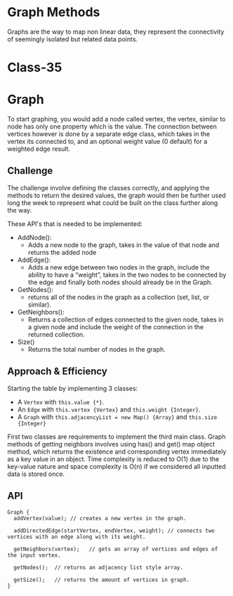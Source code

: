 # Graph Methods
Graphs are the way to map non linear data, they represent the connectivity of seemingly isolated but related data points.

# Class-35
# Graph
To start graphing, you would add a node called vertex, the vertex, similar to node has only one property which is the value. The connection between vertices however is done by a separate edge class, which takes in the vertex its connected to, and an optional weight value (0 default) for a weighted edge result.


## Challenge
The challenge involve defining the classes correctly, and applying the methods to return the desired values, the graph would then be further used long the week to represent what could be built on the class further along the way.

These API's that is needed to be implemented:
- AddNode():
  - Adds a new node to the graph, takes in the value of that node and returns the added node
- AddEdge():
  - Adds a new edge between two nodes in the graph, include the ability to have a “weight”, takes in the two nodes to be connected by the edge and finally both nodes should already be in the Graph.
- GetNodes():
  - returns all of the nodes in the graph as a collection (set, list, or similar).
- GetNeighbors():
  - Returns a collection of edges connected to the given node, takes in a given node and include the weight of the connection in the returned collection.
- Size() 
  - Returns the total number of nodes in the graph.

## Approach & Efficiency
Starting the table by implementing 3 classes:
- A `Vertex` with `this.value {*}`.
- An `Edge` with `this.vertex {Vertex}` and `this.weight {Integer}`.
- A `Graph` with `this.adjacencyList = new Map() {Array}` and `this.size {Integer}`

First two classes are requirements to implement the third main class.
Graph methods of getting neighbors involves using has() and get() map object method, which returns the existence and corresponding vertex immediately as a key value in an object. Time complexity is reduced to O(1) due to the key-value nature and space complexity is O(n) if we considered all inputted data is stored once.

## API
```
Graph {
  addVertex(value); // creates a new vertex in the graph.

  addDirectedEdge(startVertex, endVertex, weight); // connects two vertices with an edge along with its weight.

  getNeighbors(vertex);   // gets an array of vertices and edges of the input vertex.

  getNodes();  // returns an adjacency list style array.

  getSize();   // returns the amount of vertices in graph.
}
```